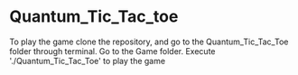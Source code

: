 # Quantum_Tic_Tac_toe
To play the game clone the repository, and go to the Quantum_Tic_Tac_Toe folder through terminal.
Go to the Game folder.
Execute './Quantum_Tic_Tac_Toe' to play the game
